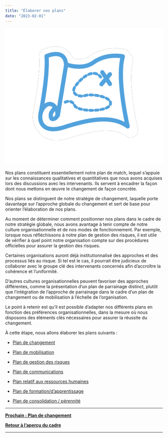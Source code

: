 ```yaml
---
title: "Élaborer nos plans"
date: "2023-02-01"
---
```


![](images/FLC-Strategizing.png)

Nos plans constituent essentiellement notre plan de match, lequel s’appuie sur les connaissances qualitatives et quantitatives que nous avons acquises lors des discussions avec les intervenants. Ils servent à encadrer la façon dont nous mettons en œuvre le changement de façon concrète.

Nos plans se distinguent de notre stratégie de changement, laquelle porte davantage sur l’approche globale du changement et sert de base pour orienter l’élaboration de nos plans.

Au moment de déterminer comment positionner nos plans dans le cadre de notre stratégie globale, nous avons avantage à tenir compte de notre culture organisationnelle et de nos modes de fonctionnement. Par exemple, lorsque nous réfléchissons à notre plan de gestion des risques, il est utile de vérifier à quel point notre organisation compte sur des procédures officielles pour assurer la gestion des risques.

Certaines organisations auront déjà institutionnalisé des approches et des processus liés au risque. Si tel est le cas, il pourrait être judicieux de collaborer avec le groupe clé des intervenants concernés afin d’accroître la cohérence et l’uniformité.

D’autres cultures organisationnelles peuvent favoriser des approches différentes, comme la présentation d’un plan de parrainage distinct, plutôt que l’intégration de l’approche de parrainage dans le cadre d’un plan de changement ou de mobilisation à l’échelle de l’organisation.

Le point à retenir est qu’il est possible d’adapter nos différents plans en fonction des préférences organisationnelles, dans la mesure où nous disposons des éléments clés nécessaires pour assurer la réussite du changement.

À cette étape, nous allons élaborer les plans suivants :

- [Plan de changement](/framework-for-leading-change/plan-de-changement/)

- [Plan de mobilisation](/framework-for-leading-change/plan-de-mobilisation/)

- [Plan de gestion des risques](/framework-for-leading-change/plan-de-gestion-des-risques/)

- [Plan de communications](/framework-for-leading-change/plan-de-communication/)

- [Plan relatif aux ressources humaines](/framework-for-leading-change/plan-relatif-aux-ressources-humaines/)

- [Plan de formation/d’apprentissage](/framework-for-leading-change/plan-de-formation-dapprentissage/)

- [Plan de consolidation / pérennité](/framework-for-leading-change/plan-de-consolidation-perennite/)

* * *

[**Prochain : Plan de changement**](/framework-for-leading-change/plan-de-changement/)

[**Retour à l’aperçu du cadre**](/framework-for-leading-change/un-cadre-pour-diriger-le-changement/)

* * *
